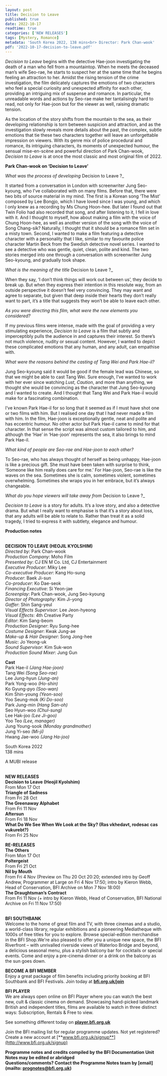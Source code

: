 ```yaml
---
layout: post
title: Decision to Leave
published: true
date: 2022-10-17
readtime: true
categories: ['NEW RELEASES']
tags: [Mystery, Romance]
metadata: 'South Korea 2022, 138 mins<br> Director: Park Chan-wook'
pdf: '2022-10-17-decision-to-leave.pdf'
---
```


_Decision to Leave_ begins with the detective Hae-joon investigating the death of a man who fell from a mountaintop. When he meets the deceased man’s wife Seo-rae, he starts to suspect her at the same time that he begins feeling an attraction to her. Amidst the rising tension of the crime investigation, the film delicately captures the emotions of two characters who feel a special curiosity and unexpected affinity for each other, providing an intriguing mix of suspense and romance. In particular, the unreadable words and actions by Seo-rae make her tantalisingly hard to read, not only for Hae-joon but for the viewer as well, raising dramatic tension.

As the location of the story shifts from the mountain to the sea, as their developing relationship is torn between suspicion and attraction, and as the investigation slowly reveals more details about the past, the complex, subtle emotions that tie these two characters together will leave an unforgettable impression on viewers. With its genre mix of police procedural and romance, its intriguing characters, its moments of unexpected humour, the sensual  mise-en-scène and powerful direction of Park Chan-wook, _Decision to Leave_ is at once the most classic and most original film of 2022.

**Park Chan-wook on ‘Decision to Leave’**

_What was the process of developing_ Decision to Leave ?_

It started from a conversation in London with screenwriter Jung Seo-kyoung, who I’ve collaborated with on many films. Before that, there were two bits of source material in my mind. The first is a Korean song ‘The Mist’ composed by Lee Bongjo, which I have loved since I was young, and which I only knew as a recording by Ms Chung Hoon-hee. But later I found out that Twin Folio had also recorded that song, and after listening to it, I fell in love with it. And I thought to myself, how about making a film with the voice of Chung Hoon-hee, as well as another version of the song with the voice of Song Chang-sik? Naturally, I thought that it should be a romance film set in a misty town. Second, I wanted to make a film featuring a detective character with a personality that I like, similar to my favourite police character Martin Beck from the Swedish detective novel series. I wanted to see a detective who was gentle, quiet, clean, polite and kind. The two stories merged into one through a conversation with screenwriter Jung Seo-kyoung, and gradually took shape.

_What is the meaning of the title_ Decision to Leave ?_

When they say, ‘I don’t think things will work out between us’, they decide to break up. But when they express their intention in this resolute way, from an outside perspective it doesn’t feel very convincing. They may want and agree to separate, but given that deep inside their hearts they don’t really want to part, it’s a title that suggests they won’t be able to leave each other.

_As you were directing this film, what were the new elements you considered?_

If my previous films were intense, made with the goal of providing a very stimulating experience, _Decision to Leave_ is a film that subtly and imperceptibly pulls the audience in and captures their interest. So there’s not much violence, nudity or sexual content. However, I wanted to depict these complicated emotions that any human, and any adult, can empathise with.

_What were the reasons behind the casting of Tang Wei and Park Hae-il?_

Jung Seo-kyoung said it would be good if the female lead was Chinese, so that we might be able to cast Tang Wei. Sure enough, I’ve wanted to work with her ever since watching _Lust, Caution_, and more than anything, we thought she would be convincing as the character that Jung Seo-kyoung and I wanted to create. And I thought that Tang Wei and Park Hae-il would make for a fascinating combination.

I’ve known Park Hae-il for so long that it seemed as if I must have shot one or two films with him. But I realised one day that I had never made a film with him. In the film, Hae-joon is exceptionally gentle, neat and polite and has eccentric humour. No other actor but Park Hae-il came to mind for that character. In that sense the script was almost custom tailored to him, and although the ‘Hae’ in ‘Hae-joon’ represents the sea, it also brings to mind Park Hae-il.

_What kind of people are Seo-rae and Hae-joon to each other?_

To Seo-rae, who has always thought of herself as being unhappy, Hae-joon is like a precious gift. She must have been taken with surprise to think, ‘Someone like him really does care for me.’ For Hae-joon, Seo-rae is like the waves on the sea. Sometimes she is calm, sometimes violent, sometimes overwhelming. Sometimes she wraps you in her embrace, but it’s always changeable.

_What do you hope viewers will take away from_ Decision to Leave ?_

_Decision to Leave_ is a story for adults. It’s a love story, and also a detective drama. But what I really want to emphasise is that it’s a story about loss, that any adults will be able to relate to. Rather than treat it as a solid tragedy, I tried to express it with subtlety, elegance and humour.

**Production notes**
<br><br>

**DECISION TO LEAVE (HEOJIL KYOLSHIM)**  
_Directed by_: Park Chan-wook  
_Production Company_: Moho Film  
_Presented by_: CJ EN M Co. Ltd, CJ Entertainment  
_Executive Producer_: Miky Lee  
_Co-executive Producer_: Kang Ho-sung  
_Producer_: Baek Ji-sun  
_Co-producer_: Ko Dae-seok  
_Financing Executive_: Si Yeon-jae  
_Screenplay_: Park Chan-wook, Jung Seo-kyoung  
_Director of Photography_: Kim Ji-yong  
_Gaffer_: Shin Sang-yeul  
_Visual Effects Supervisor_: Lee Jeon-hyeong  
_Visual Effects_: 4th Creative Party  
_Editor_: Kim Sang-beom  
_Production Designer_: Ryu Sung-hee  
_Costume Designer_: Kwak Jung-ae  
_Make-up & Hair Designer_: Song Jong-hee  
_Music_: Jo Yeong-uk  
_Sound Supervisor_: Kim Suk-won  
_Production Sound Mixer_: Jung Gun

**Cast**  
Park Hae-il _(Jang Hae-joon)_  
Tang Wei _(Song Seo-rae)_  
Lee Jung-hyun _(Jung-an)_  
Park Yong-woo _(Ho-shin)_  
Ko Gyung-pyo _(Soo-wan)_  
Kim Shin-young _(Yeon-soo)_  
Yoo Seung-mok _(Ki Do-soo)_  
Park Jung-min _(Hang San-oh)_  
Seo Hyun-woo _(Chul-sung)_  
Lee Hak-joo _(Lee Ji-goo)_  
Yoo Teo _(Lee, manager)_  
Jung Young-sook _(Monday grandmother)_  
Jung Yi-seo _(Mi-ji)_  
Hwang Jae-woo _(Jang Ha-joo)_

South Korea 2022  
138 mins

A MUBI release
<br><br>

**NEW RELEASES**<br>
**Decision to Leave (Heojil Kyolshim)**<br>
From Mon 17 Oct<br>
**Triangle of Sadness**<br>
From Fri 28 Oct<br>
**The Greenaway Alphabet**<br>
From Fri 11 Nov<br>
**Aftersun**<br>
From Fri 18 Nov<br>
**What Do We See When We Look at the Sky? (Ras vkhedavt, rodesac cas vukurebt?)**<br>
From Fri 25 Nov<br>

**RE-RELEASES**<br>
**The Others**<br>
From Mon 17 Oct<br>
**Poltergeist**<br>
From Fri 21 Oct<br>
**Nil by Mouth**<br>
From Fri 4 Nov (Preview on Thu 20 Oct 20:20; extended intro by Geoff Andrew, Programmer at Large on Fri 4 Nov 17:50; intro by Kieron Webb, Head of Conservation, BFI Archive on Mon 7 Nov 18:00)<br>
**The Draughtsman’s Contract**<br>
From Fri 11 Nov (+ intro by Kieron Webb, Head of Conservation, BFI National Archive on Fri 11 Nov 17:50)<br>
<br>

**BFI SOUTHBANK**  
Welcome to the home of great film and TV, with three cinemas and a studio, a world-class library, regular exhibitions and a pioneering Mediatheque with 1000s of free titles for you to explore. Browse special-edition merchandise in the BFI Shop.We&#39;re also pleased to offer you a unique new space, the BFI Riverfront – with unrivalled riverside views of Waterloo Bridge and beyond, a delicious seasonal menu, plus a stylish balcony bar for cocktails or special events. Come and enjoy a pre-cinema dinner or a drink on the balcony as the sun goes down.  

**BECOME A BFI MEMBER**  
Enjoy a great package of film benefits including priority booking at BFI Southbank and BFI Festivals. Join today at [**bfi.org.uk/join**](http://www.bfi.org.uk/join)  

**BFI PLAYER**  
 We are always open online on BFI Player where you can watch the best new, cult &amp; classic cinema on demand. Showcasing hand-picked landmark British and independent titles, films are available to watch in three distinct ways: Subscription, Rentals &amp; Free to view.  

See something different today on [**player.bfi.org.uk**](https://player.bfi.org.uk)  

Join the BFI mailing list for regular programme updates. Not yet registered? Create a new account at [**www.bfi.org.uk/signup**](http://www.bfi.org.uk/signup)

**Programme notes and credits compiled by the BFI Documentation Unit  
Notes may be edited or abridged  
Questions/comments? Contact the Programme Notes team by [email](mailto: prognotes@bfi.org.uk)**


<!--stackedit_data:
eyJoaXN0b3J5IjpbLTkyMjM2MDU0M119
-->

